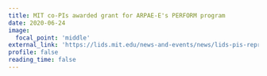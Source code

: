 ```yaml
---
title: MIT co-PIs awarded grant for ARPAE-E's PERFORM program
date: 2020-06-24
image:
  focal_point: 'middle'
external_link: 'https://lids.mit.edu/news-and-events/news/lids-pis-represent-mit-team-awarded-funding-us-department-energys-arpa-e'
profile: false
reading_time: false
---
```


<!--more-->
